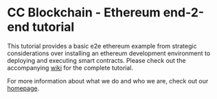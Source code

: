 # CC Blockchain - Ethereum end-2-end tutorial
This tutorial provides a basic e2e ethereum example from strategic considerations over installing an ethereum development environment to deploying and executing smart contracts. Please check out the accompanying [wiki](https://github.com/michaelmaxfischbach/ethereum-e2e-tutorial/wiki) for the complete tutorial.

For more information about what we do and who we are, check out our [homepage](http://cc-blockchain.com).
